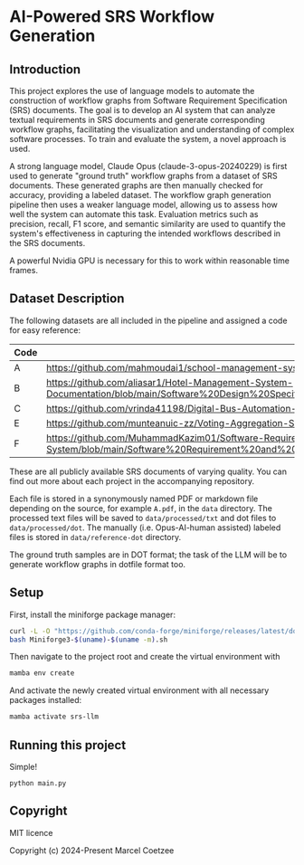 # AI-Powered SRS Workflow Generation

## Introduction

This project explores the use of language models to automate the construction of workflow graphs from
Software Requirement Specification (SRS) documents. The goal is to develop an AI system that can analyze textual
requirements in SRS documents and generate corresponding workflow graphs, facilitating the visualization and
understanding of complex software processes. To train and evaluate the system, a novel approach is used.

A strong language model, Claude Opus (claude-3-opus-20240229) is first used to generate "ground truth" workflow graphs
from a dataset of SRS documents. These generated graphs are then manually checked for accuracy, providing a labeled
dataset. The workflow graph generation pipeline then uses a weaker language model, allowing us to assess how
well the system can automate this task. Evaluation metrics such as
precision, recall, F1 score, and semantic similarity are used to quantify the system's effectiveness in capturing the
intended workflows described in the SRS documents.

A powerful Nvidia GPU is necessary for this to work within reasonable time frames.

## Dataset Description

The following datasets are all included in the pipeline and assigned a code for easy reference:

| Code | URL                                                                                                                                                                                                                 |
|------|---------------------------------------------------------------------------------------------------------------------------------------------------------------------------------------------------------------------|
| A    | https://github.com/mahmoudai1/school-management-system/blob/main/SRS.pdf                                                                                                                                            |
| B    | https://github.com/aliasar1/Hotel-Management-System-Documentation/blob/main/Software%20Design%20Specification%20(HMS).pdf                                                                                           |
| C    | https://github.com/vrinda41198/Digital-Bus-Automation-System/blob/main/Software%20Requirements%20Specification.pdf                                                                                                  |
| E    | https://github.com/munteanuic-zz/Voting-Aggregation-System/blob/main/WaterfallProject/SRS/SRS_Team5.pdf                                                                                                             |
| F    | https://github.com/MuhammadKazim01/Software-Requirement-and-Design-Specifications-for-Bank-Management-System/blob/main/Software%20Requirement%20and%20Design%20Specification%20for%20Bank%20Management%20System.pdf |

These are all publicly available SRS documents of varying quality. You can find out more about each project in the
accompanying repository.

Each file is stored in a synonymously named PDF or markdown file depending on the source, for example `A.pdf`, in
the `data` directory.
The processed text files will be saved to `data/processed/txt` and dot files to `data/processed/dot`. The manually (i.e.
Opus-AI-human assisted) labeled files is stored in `data/reference-dot` directory.

The ground truth samples are in DOT format; the task of the LLM will be to generate workflow graphs in dotfile format
too.

## Setup

First, install the miniforge package manager:

```bash
curl -L -O "https://github.com/conda-forge/miniforge/releases/latest/download/Miniforge3-$(uname)-$(uname -m).sh"
bash Miniforge3-$(uname)-$(uname -m).sh
```

Then navigate to the project root and create the virtual environment with

```bash
mamba env create
```

And activate the newly created virtual environment with all necessary packages installed:

```bash
mamba activate srs-llm
```

## Running this project

Simple!

```
python main.py
```

## Copyright

MIT licence

Copyright (c) 2024-Present Marcel Coetzee
